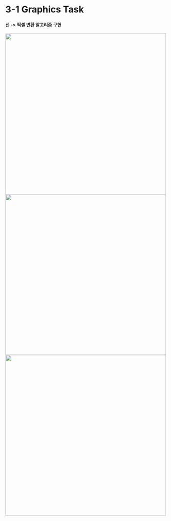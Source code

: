 # 3-1 Graphics Task

#### 선 -> 픽셀 변환 알고리즘 구현  
<img src = "https://user-images.githubusercontent.com/93725108/209472252-35e704ae-8a3a-492a-978f-466813848acf.png" width="500px">  
<img src = "https://user-images.githubusercontent.com/93725108/209472266-c842576e-d9ff-4343-8084-59364d76346c.png" width="500px">  
<img src = "https://user-images.githubusercontent.com/93725108/209472285-fa11e219-e5bc-4831-9aae-abe5595439a9.png" width="500px">  
